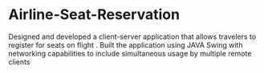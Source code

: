 # Airline-Seat-Reservation
Designed and developed a client-server application that allows travelers to register for seats on flight . Built the application using JAVA Swing with networking capabilities to include simultaneous usage by multiple remote clients
